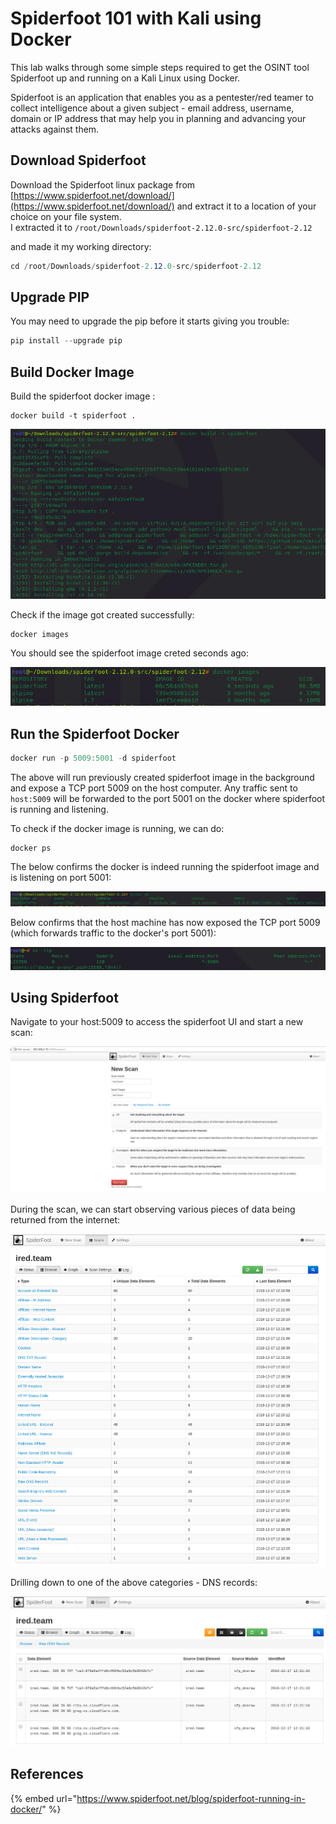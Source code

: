 # Spiderfoot 101 with Kali using Docker

This lab walks through some simple steps required to get the OSINT tool Spiderfoot up and running on a Kali Linux using Docker.

Spiderfoot is an application that enables you as a pentester/red teamer to collect intelligence about a given subject - email address, username, domain or IP address that may help you in planning and advancing your attacks against them.

## Download Spiderfoot

Download the Spiderfoot linux package from [https://www.spiderfoot.net/download/](https://www.spiderfoot.net/download/) and extract it to a location of your choice on your file system.  
I extracted it to `/root/Downloads/spiderfoot-2.12.0-src/spiderfoot-2.12`

and made it my working directory:

```csharp
cd /root/Downloads/spiderfoot-2.12.0-src/spiderfoot-2.12
```

## Upgrade PIP

You may need to upgrade the pip before it starts giving you trouble:

```csharp
pip install --upgrade pip
```

## Build Docker Image

Build the spiderfoot docker image :

```text
docker build -t spiderfoot .
```

![](../.gitbook/assets/screenshot-from-2018-12-17-13-13-33.png)

Check if the image got created successfully:

```
docker images
```

You should see the spiderfoot image creted seconds ago:

![](../.gitbook/assets/screenshot-from-2018-12-17-13-00-55.png)

## Run the Spiderfoot Docker

```csharp
docker run -p 5009:5001 -d spiderfoot
```

The above will run previously created spiderfoot image in the background and expose a TCP port 5009 on the host computer. Any traffic sent to `host:5009` will be forwarded to the port 5001 on the docker where spiderfoot is running and listening.

To check if the docker image is running, we can do:

```text
docker ps
```

The below confirms the docker is indeed running the spiderfoot image and is listening on port 5001:

![](../.gitbook/assets/screenshot-from-2018-12-17-13-20-22.png)

Below confirms that the host machine has now exposed the TCP port 5009 \(which forwards traffic to the docker's port 5001\):

![](../.gitbook/assets/screenshot-from-2018-12-17-13-02-03%20%281%29.png)

## Using Spiderfoot

Navigate to your host:5009 to access the spiderfoot UI and start a new scan:

![](../.gitbook/assets/screenshot-from-2018-12-17-12-57-59.png)

During the scan, we can start observing various pieces of data being returned from the internet:

![](../.gitbook/assets/screenshot-from-2018-12-17-12-58-32.png)

Drilling down to one of the above categories - DNS records:

![](../.gitbook/assets/screenshot-from-2018-12-17-12-58-45.png)

## References

{% embed url="https://www.spiderfoot.net/blog/spiderfoot-running-in-docker/" %}

